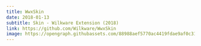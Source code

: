 ```yaml
---
title: WwxSkin
date: 2018-01-13
subtitle: Skin - Wilkware Extension (2018)
link: https://github.com/Wilkware/WwxSkin
image: https://opengraph.githubassets.com/88988aef5770ac4419fdae9af0c313498e7ffbaafbe8a776de91f9e86ed69d5e/Wilkware/WwxSkin
---
```

